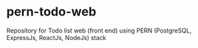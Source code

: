 # pern-todo-web
Repository for Todo list web (front end) using PERN (PostgreSQL, ExpressJs, ReactJs, NodeJs) stack
